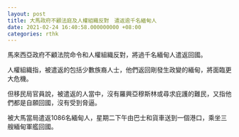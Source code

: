 ```yaml
---
layout: post
title: 大馬政府不顧法庭及人權組織反對　遣返逾千名緬甸人
date: 2021-02-24 16:40:58.000000000 +08:00
categories: rthk
---
```


馬來西亞政府不顧法院命令和人權組織反對，將過千名緬甸人遣返回國。

人權組織指，被遣返的包括少數族裔人士，他們返回剛發生政變的緬甸，將面臨更大危機。

但移民局官員說，被遣返的人當中，沒有羅興亞穆斯林或尋求庇護的難民，又指他們都是自願回國，沒有受到脅逼。

被大馬當局遣返1086名緬甸人，星期二下午由巴士和貨車送到一個港口，乘坐三艘緬甸軍艦回國。
